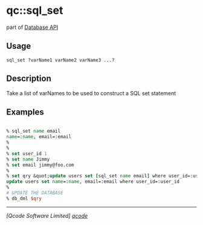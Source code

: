qc::sql_set
===========

part of [Database API](../qc/wiki/DatabaseApi)

Usage
-----
`sql_set ?varName1 varName2 varName3 ...?`

Description
-----------
Take a list of varNames to be used to construct a SQL set statement

Examples
--------
```tcl

% sql_set name email
name=:name, email=:email
%
%
% set user_id 1
% set name Jimmy
% set email jimmy@foo.com
%
% set qry &quot;update users set [sql_set name email] where user_id=:user_id&quot;
update users set name=:name, email=:email where user_id=:user_id
%
# UPDATE THE DATABASE
% db_dml $qry

```

----------------------------------
*[Qcode Software Limited] [qcode]*

[qcode]: http://www.qcode.co.uk "Qcode Software"